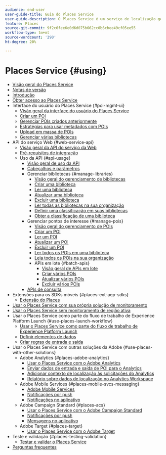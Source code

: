 ```yaml
---
audience: end-user
user-guide-title: Guia do Places Service
user-guide-description: O Places Service é um serviço de localização geográfica que permite que aplicativos móveis com detecção de localização compreendam o contexto de localização.
feature: Places
source-git-commit: 9f2c6fee6e0d6d075b662cc0b6cbee49cf05ee55
workflow-type: tm+mt
source-wordcount: '290'
ht-degree: 20%

---
```



# Places Service {#using}

+ [Visão geral do Places Service](home.md)
+ [Notas de versão](release-notes.md)
+ [Introdução](getting-started.md)
+ [Obter acesso ao Places Service](places-gain-access.md)
+ Interface do usuário do Places Service {#poi-mgmt-ui}
   + [Visão geral da interface do usuário do Places Service](poi-mgmt-ui/poi-mgmt-ui-overview.md)
   + [Criar um POI](poi-mgmt-ui/create-a-poi-ui.md)
   + [Gerenciar POIs criados anteriormente](poi-mgmt-ui/managing-pois-in-the-places-ui.md)
   + [Estratégias para usar metadados com POIs](poi-mgmt-ui/metadata-with-pois.md)
   + [Upload em massa de POIs](poi-mgmt-ui/bulk-upload-pois.md)
   + [Gerenciar várias bibliotecas](poi-mgmt-ui/manage-libraries-in-the-places-ui.md)
+ API do serviço Web {#web-service-api}
   + [Visão geral da API do serviço da Web](web-service-api/places-web-services.md)
   + [Pré-requisitos de integração](web-service-api/adobe-i-o-integration.md)
   + Uso da API {#api-usage}
      + [Visão geral de uso da API](web-service-api/api-usage/api-usage-overview.md)
      + [Cabeçalhos e parâmetros](web-service-api/api-usage/headers-and-parameters.md)
      + Gerenciar bibliotecas {#manage-libraries}
         + [Visão geral do gerenciamento de bibliotecas](web-service-api/api-usage/manage-libraries/manage-libraries.md)
         + [Criar uma biblioteca](web-service-api/api-usage/manage-libraries/create-a-library.md)
         + [Ler uma biblioteca](web-service-api/api-usage/manage-libraries/read-a-library.md)
         + [Atualizar uma biblioteca](web-service-api/api-usage/manage-libraries/update-a-library.md)
         + [Excluir uma biblioteca](web-service-api/api-usage/manage-libraries/delete-a-library.md)
         + [Ler todas as bibliotecas na sua organização](web-service-api/api-usage/manage-libraries/read-all-libraries-in-your-organization.md)
         + [Definir uma classificação em suas bibliotecas](web-service-api/api-usage/manage-libraries/set-a-ran-on-your-libraries.md)
         + [Obter a classificação de uma biblioteca](web-service-api/api-usage/manage-libraries/get-a-librarys-rank.md)
      + Gerenciar pontos de interesse {#manage-pois}
         + [Visão geral do gerenciamento de POIs](web-service-api/api-usage/manage-pois/manage-pois.md)
         + [Criar um POI](web-service-api/api-usage/manage-pois/create-a-poi.md)
         + [Ler um POI](web-service-api/api-usage/manage-pois/read-a-poi.md)
         + [Atualizar um POI](web-service-api/api-usage/manage-pois/update-a-poi.md)
         + [Excluir um POI](web-service-api/api-usage/manage-pois/delete-a-poi.md)
         + [Ler todos os POIs em uma biblioteca](web-service-api/api-usage/manage-pois/read-all-pois-in-a-library.md)
         + [Leia todos os POIs na sua organização](web-service-api/api-usage/manage-pois/read-all-pois-in-your-organization.md)
         + APIs em lote {#batch-apis}
            + [Visão geral de APIs em lote](web-service-api/api-usage/manage-pois/batch-apis/batch-apis.md)
            + [Criar vários POIs](web-service-api/api-usage/manage-pois/batch-apis/create-multiple-pois.md)
            + [Atualizar vários POIs](web-service-api/api-usage/manage-pois/batch-apis/update-multiple-pois.md)
            + [Excluir vários POIs](web-service-api/api-usage/manage-pois/batch-apis/delete-multiple-pois.md)
      + [APIs de consulta](web-service-api/api-usage/query-apis.md)
+ Extensões para os SDKs móveis {#places-ext-aep-sdks}
   + [Extensão do Places](places-ext-aep-sdks/places-extension/places-extension.md)
+ [Usar o Places Service com sua própria solução de monitoramento](using-your-own-monitor.md)
+ [Usar o Places Service sem monitoramento de região ativa](use-places-without-active-monitoring.md)
+ Usar o Places Service como parte do fluxo de trabalho de Experience Platform Launch {#use-places-launch-workflow}
   + [Usar o Places Service como parte do fluxo de trabalho de Experience Platform Launch](use-places-launch-workflow/places-launch-workflow.md)
   + [Definir elementos de dados](use-places-launch-workflow/define-data-elements.md)
   + [Criar regras de entrada e saída](use-places-launch-workflow/create-rule-places-property.md)
+ Usar o Places Service com outras soluções da Adobe {#use-places-with-other-solutions}
   + Adobe Analytics {#places-adobe-analytics}
      + [Usar o Places Service com o Adobe Analytics](use-places-with-other-solutions/places-adobe-analytics/use-places-analytics-overview.md)
      + [Enviar dados de entrada e saída de POI para o Analytics](use-places-with-other-solutions/places-adobe-analytics/use-places-adobe-analytics.md)
      + [Adicionar contexto de localização às solicitações do Analytics](use-places-with-other-solutions/places-adobe-analytics/run-reports-aa-places-data.md)
      + [Relatório sobre dados de localização no Analytics Workspace](use-places-with-other-solutions/places-adobe-analytics/places-in-workspace.md)
   + Adobe Mobile Services {#places-mobile-svcs-messaging}
      + [Adobe Mobile Services](use-places-with-other-solutions/places-mobile-svcs-for-messaging/use-places-mobie-svcs-messaging.md)
      + [Notificações por push](use-places-with-other-solutions/places-mobile-svcs-for-messaging/mobile-svcs-messaging-push.md)
      + [Notificações no aplicativo](use-places-with-other-solutions/places-mobile-svcs-for-messaging/mobile-svcs-messaging-inapp.md)
   + Adobe Campaign Standard {#places-acs}
      + [Usar o Places Service com o Adobe Campaign Standard](use-places-with-other-solutions/places-acs/places-acs-overview.md)
      + [Notificações por push](use-places-with-other-solutions/places-acs/places-acs-push-notifications.md)
      + [Mensagens no aplicativo](use-places-with-other-solutions/places-acs/places-acs-in-app-messages.md)
   + Adobe Target {#places-target}
      + [Usar o Places Service com o Adobe Target](use-places-with-other-solutions/places-target/places-target.md)
+ Teste e validação {#places-testing-validation}
   + [Testar e validar o Places Service](places-testing-validation/test-validate-places.md)
+ [Perguntas frequentes](places-faqs.md)
